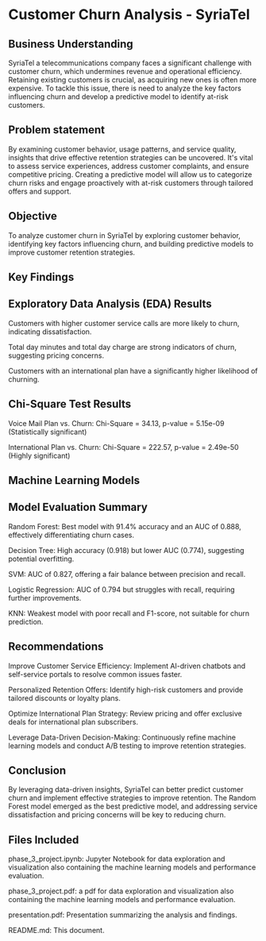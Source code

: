 # Customer Churn Analysis - SyriaTel
## Business Understanding
SyriaTel a telecommunications company faces a significant challenge with customer churn, which undermines revenue and operational efficiency. Retaining existing customers is crucial, as acquiring new ones is often more expensive. To tackle this issue, there is need to analyze the key factors influencing churn and develop a predictive model to identify at-risk customers.
## Problem statement
By examining customer behavior, usage patterns, and service quality, insights that drive effective retention strategies can be uncovered. It's vital to assess service experiences, address customer complaints, and ensure competitive pricing. Creating a predictive model will allow us to categorize churn risks and engage proactively with at-risk customers through tailored offers and support.

## Objective
To analyze customer churn in SyriaTel by exploring customer behavior, identifying key factors influencing churn, and building predictive models to improve customer retention strategies.

## Key Findings

## Exploratory Data Analysis (EDA) Results

Customers with higher customer service calls are more likely to churn, indicating dissatisfaction.

Total day minutes and total day charge are strong indicators of churn, suggesting pricing concerns.

Customers with an international plan have a significantly higher likelihood of churning.

## Chi-Square Test Results

Voice Mail Plan vs. Churn: Chi-Square = 34.13, p-value = 5.15e-09 (Statistically significant)

International Plan vs. Churn: Chi-Square = 222.57, p-value = 2.49e-50 (Highly significant)
## Machine Learning Models

## Model Evaluation Summary

Random Forest: Best model with 91.4% accuracy and an AUC of 0.888, effectively differentiating churn cases.

Decision Tree: High accuracy (0.918) but lower AUC (0.774), suggesting potential overfitting.

SVM: AUC of 0.827, offering a fair balance between precision and recall.

Logistic Regression: AUC of 0.794 but struggles with recall, requiring further improvements.

KNN: Weakest model with poor recall and F1-score, not suitable for churn prediction.

## Recommendations

Improve Customer Service Efficiency: Implement AI-driven chatbots and self-service portals to resolve common issues faster.

Personalized Retention Offers: Identify high-risk customers and provide tailored discounts or loyalty plans.

Optimize International Plan Strategy: Review pricing and offer exclusive deals for international plan subscribers.

Leverage Data-Driven Decision-Making: Continuously refine machine learning models and conduct A/B testing to improve retention strategies.

## Conclusion
By leveraging data-driven insights, SyriaTel can better predict customer churn and implement effective strategies to improve retention. The Random Forest model emerged as the best predictive model, and addressing service dissatisfaction and pricing concerns will be key to reducing churn.

## Files Included

phase_3_project.ipynb: Jupyter Notebook for data exploration and visualization also containing the machine learning models and performance evaluation.

phase_3_project.pdf: a pdf for data exploration and visualization also containing the machine learning models and performance evaluation.

presentation.pdf: Presentation summarizing the analysis and findings.

README.md: This document.
